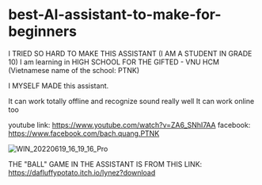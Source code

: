 # best-AI-assistant-to-make-for-beginners

I TRIED SO HARD TO MAKE THIS ASSISTANT (I AM A STUDENT IN GRADE 10)
I am learning in HIGH SCHOOL FOR THE GIFTED - VNU HCM (Vietnamese name of the school: PTNK)

I MYSELF MADE this assistant.

It can work totally offline and recognize sound really well
It can work online too

youtube link: https://www.youtube.com/watch?v=ZA6_SNhI7AA
facebook: https://www.facebook.com/bach.quang.PTNK

![WIN_20220619_16_19_16_Pro](https://user-images.githubusercontent.com/91135899/175801998-21d189d4-0fc2-4f7f-9180-dbf68d187e70.jpg)







THE "BALL" GAME IN THE ASSISTANT IS FROM THIS LINK: https://dafluffypotato.itch.io/lynez?download 
